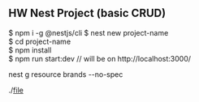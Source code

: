 ## HW Nest Project (basic CRUD)
$ npm i -g @nestjs/cli
$ nest new project-name </br>
$ cd project-name </br>
$ npm install </br>
$ npm run start:dev // will be on http://localhost:3000/ </br>

nest g resource brands --no-spec

./[file](Nest-cheatsheet.pdf)